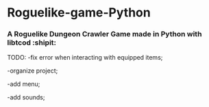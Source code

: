 # Roguelike-game-Python
### A Roguelike Dungeon Crawler Game made in Python with libtcod :shipit:

TODO: -fix error when interacting with equipped items;

-organize project;

-add menu;

-add sounds;
